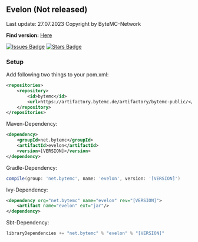 
## Evelon (Not released)
Last update: 27.07.2023 Copyright by ByteMC-Network

**Find version:** 
<a href="https://artifactory.bytemc.de/ui/repos/tree/General/bytemc-public/net/bytemc/evelon">Here </a>

<a href="https://github.com/bytemc/Aeon"><img src="https://img.shields.io/github/issues/bytemcnetzwerk/evelon?color=10c298" alt="Issues Badge"/></a>
<a href="https://github.com/ByteMCNetzwerk/evelon"><img src="https://img.shields.io/github/stars/bytemcNetzwerk/Evelon?color=10c298" alt="Stars Badge"/></a>
### Setup

Add following two things to your pom.xml:
```xml
<repositories>
    <repository>
        <id>bytemc</id>
        <url>https://artifactory.bytemc.de/artifactory/bytemc-public/</url>
    </repository>
</repositories>
```
Maven-Dependency:
```xml
<dependency>
    <groupId>net.bytemc</groupId>
    <artifactId>evelon</artifactId>
    <version>[VERSION]</version>
</dependency>
```
Gradle-Dependency:
```groovy
compile(group: 'net.bytemc', name: 'evelon', version: '[VERSION]')
```

Ivy-Dependency:
````xml
<dependency org="net.bytemc" name="evelon" rev="[VERSION]">
    <artifact name="evelon" ext="jar"/>
</dependency>
````

Sbt-Dependency:
```groovy
libraryDependencies += "net.bytemc" % "evelon" % "[VERSION]"
````
